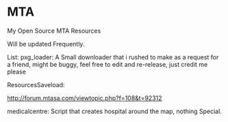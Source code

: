 # MTA
My Open Source MTA Resources

Will be updated Frequently.


List:
pxg_loader:
A Small downloader that i rushed to make as a request for a friend, might be buggy, feel free to edit and re-release, just credit me please

ResourcesSaveload:

http://forum.mtasa.com/viewtopic.php?f=108&t=92312

medicalcentre:
Script that creates hospital around the map, nothing Special.
